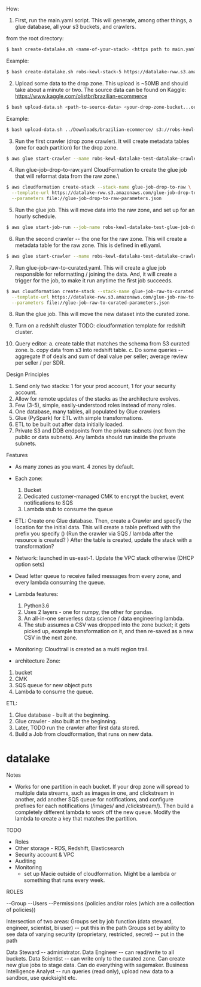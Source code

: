 How:
1. First, run the main.yaml script. This will generate, among other things, a glue database, all your s3 buckets, and crawlers.

from the root directory:
```bash
$ bash create-datalake.sh <name-of-your-stack> <https path to main.yaml>
```

Example:
```bash
$ bash create-datalake.sh robs-kewl-stack-5 https://datalake-rww.s3.amazonaws.com/main.yaml
```

2. Upload some data to the drop zone. This upload is ~50MB and should take about a minute or two.
The source data can be found on Kaggle: https://www.kaggle.com/olistbr/brazilian-ecommerce
```bash
$ bash upload-data.sh <path-to-source-data> <your-drop-zone-bucket...output from the main.yaml stack>
```

Example:
```bash
$ bash upload-data.sh ../Downloads/brazilian-ecommerce/ s3://robs-kewl-datalake-test-drop-773548596459/
```

3. Run the first crawler (drop zone crawler). It will create metadata tables (one for each partition) for the drop zone.
```bash
$ aws glue start-crawler --name robs-kewl-datalake-test-datalake-crawler-dropzone
```

4. Run glue-job-drop-to-raw.yaml CloudFormation to create the glue job that will reformat data from the raw zone.\
```bash
$ aws cloudformation create-stack --stack-name glue-job-drop-to-raw \
  --template-url https://datalake-rww.s3.amazonaws.com/glue-job-drop-to-raw.yaml \
  --parameters file://glue-job-drop-to-raw-parameters.json
```

5. Run the glue job. This will move data into the raw zone, and set up for an hourly schedule.
```bash
$ aws glue start-job-run --job-name robs-kewl-datalake-test-glue-job-drop-to-raw
```

6. Run the second crawler -- the one for the raw zone. This will create a metadata table for the raw zone. This is defined in etl.yaml.
```bash
$ aws glue start-crawler --name robs-kewl-datalake-test-datalake-crawler-rawzone
```

7. Run glue-job-raw-to-curated.yaml. This will create a glue job responsible for reformatting / joining the data. And, it will create a trigger for the job, to make it run anytime the first job succeeds.
```bash
$ aws cloudformation create-stack --stack-name glue-job-raw-to-curated \
  --template-url https://datalake-rww.s3.amazonaws.com/glue-job-raw-to-curated.yaml \
  --parameters file://glue-job-raw-to-curated-parameters.json
```

8. Run the glue job. This will move the new dataset into the curated zone.

9. Turn on a redshift cluster
TODO: cloudformation template for redshift cluster.

10. Query editor:
a. create table that matches the schema from S3 curated zone.
b. copy data from s3 into redshift table.
c. Do some queries -- aggregate # of deals and sum of deal value per seller; average review per seller / per SDR.

Design Principles
1. Send only two stacks: 1 for your prod account, 1 for your security account.
2. Allow for remote updates of the stacks as the architecture evolves.
3. Few (3-5), simple, easily-understood roles instead of many roles.
4. One database, many tables, all populated by Glue crawlers
5. Glue (PySpark) for ETL with simple transformations.
6. ETL to be built out after data initially loaded.
7. Private S3 and DDB endpoints from the private subnets (not from the public or data subnets). Any lambda should run inside the private subnets.

Features
* As many zones as you want. 4 zones by default.
* Each zone:
  1. Bucket
  2. Dedicated customer-managed CMK to encrypt the bucket, event notifications to SQS
  3. Lambda stub to consume the queue
* ETL:
  Create one Glue database.
  Then, create a Crawler and specify the location for the initial data. This will create a table prefixed with the prefix you specify ()
  (Run the crawler via SQS / lambda after the resource is created? )
  After the table is created, update the stack with a transformation?
* Network: launched in us-east-1. Update the VPC stack otherwise (DHCP option sets)

* Dead letter queue to receive failed messages from every zone, and every lambda consuming the queue.

* Lambda features:
  1. Python3.6
  2. Uses 2 layers - one for numpy, the other for pandas.
  3. An all-in-one serverless data science / data engineering lambda.
  4. The stub assumes a CSV was dropped into the zone bucket; it gets picked up, example transformation on it, and then re-saved as a new CSV in the next zone.

* Monitoring:
Cloudtrail is created as a multi region trail.


* architecture
Zone:
1. bucket
2. CMK
3. SQS queue for new object puts
4. Lambda to consume the queue.

ETL:
1. Glue database - built at the beginning.
2. Glue crawler - also built at the beginning.
3. Later, TODO run the crawler after first data stored.
4. Build a Job from cloudformation, that runs on new data.

# datalake
Notes
* Works for one partition in each bucket. If your drop zone will spread to multiple data streams, such as images in one, and clickstream in another, add another SQS queue for notifications, and configure prefixes for each notifications (/images/ and /clickstream/). Then build a completely different lambda to work off the new queue. Modify the lambda to create a key that matches the partition.

TODO
* Roles
* Other storage - RDS, Redshift, Elasticsearch
* Security account & VPC
* Auditing
* Monitoring
  * set up Macie outside of cloudformation. Might be a lambda or something that runs every week.

ROLES


--Group
  --Users
  --Permissions (policies and/or roles (which are a collection of policies))


Intersection of two areas:
Groups set by job function (data steward, engineer, scientist, bi user) -- put this in the path
Groups set by ability to see data of varying security (proprietary, restricted, secret) -- put in the path

Data Steward -- administrator.
Data Engineer -- can read/write to all buckets.
Data Scientist -- can write only to the curated zone. Can create new glue jobs to stage data. Can do everything with sagemaker.
Business Intelligence Analyst -- run queries (read only), upload new data to a sandbox, use quicksight etc.
